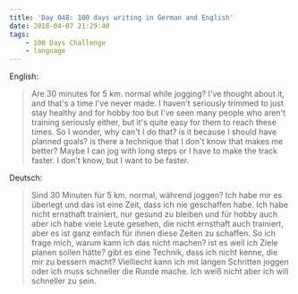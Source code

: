 ```yaml
---
title: 'Day 048: 100 days writing in German and English'
date: 2018-04-07 21:29:40
tags:
    - 100 Days Challenge
    - language
---
```

English:
> Are 30 minutes for 5 km. normal while jogging? I've thought about it, and that's a time I've never made. I haven't seriously trimmed to just stay healthy and for hobby too but I've seen many people who aren't training seriously either, but it's quite easy for them to reach these times. So I wonder, why can't I do that? is it because I should have planned goals? is there a technique that I don't know that makes me better? Maybe I can jog with long steps or I have to make the track faster. I don't know, but I want to be faster.

Deutsch:
> Sind 30 Minuten für 5 km. normal, während joggen? Ich habe mir es überlegt und das ist eine Zeit, dass ich nie geschaffen habe. Ich habe nicht ernsthaft trainiert, nur gesund zu bleiben und für hobby auch aber ich habe viele Leute gesehen, die nicht ernsthaft  auch trainiert, aber es ist ganz einfach für ihnen diese Zeiten zu schaffen. So ich frage mich, warum kann ich das nicht machen? ist es weil ich Ziele planen sollen hätte? gibt es eine Technik, dass ich nicht kenne, die mir zu bessern macht? Vielliecht kann ich mit langen Schritten joggen oder ich muss schneller die Runde mache. Ich weiß nicht aber ich will schneller zu sein.